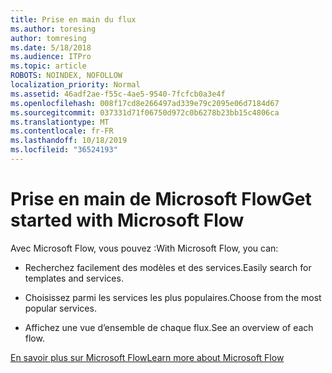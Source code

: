 ```yaml
---
title: Prise en main du flux
ms.author: toresing
author: tomresing
ms.date: 5/18/2018
ms.audience: ITPro
ms.topic: article
ROBOTS: NOINDEX, NOFOLLOW
localization_priority: Normal
ms.assetid: 46adf2ae-f55c-4ae5-9540-7fcfcb0a3e4f
ms.openlocfilehash: 008f17cd8e266497ad339e79c2095e06d7184d67
ms.sourcegitcommit: 037331d71f06750d972c0b6278b23bb15c4806ca
ms.translationtype: MT
ms.contentlocale: fr-FR
ms.lasthandoff: 10/18/2019
ms.locfileid: "36524193"
---
```

# <a name="get-started-with-microsoft-flow"></a><span data-ttu-id="4db1a-102">Prise en main de Microsoft Flow</span><span class="sxs-lookup"><span data-stu-id="4db1a-102">Get started with Microsoft Flow</span></span>

<span data-ttu-id="4db1a-103">Avec Microsoft Flow, vous pouvez :</span><span class="sxs-lookup"><span data-stu-id="4db1a-103">With Microsoft Flow, you can:</span></span>
  
- <span data-ttu-id="4db1a-104">Recherchez facilement des modèles et des services.</span><span class="sxs-lookup"><span data-stu-id="4db1a-104">Easily search for templates and services.</span></span>
    
- <span data-ttu-id="4db1a-105">Choisissez parmi les services les plus populaires.</span><span class="sxs-lookup"><span data-stu-id="4db1a-105">Choose from the most popular services.</span></span>
    
- <span data-ttu-id="4db1a-106">Affichez une vue d’ensemble de chaque flux.</span><span class="sxs-lookup"><span data-stu-id="4db1a-106">See an overview of each flow.</span></span>
    
[<span data-ttu-id="4db1a-107">En savoir plus sur Microsoft Flow</span><span class="sxs-lookup"><span data-stu-id="4db1a-107">Learn more about Microsoft Flow</span></span>](https://go.microsoft.com/fwlink/?linkid=874446)
  

